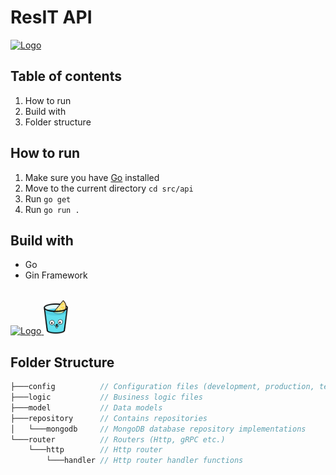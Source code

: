 # ResIT API

<a href="https://github.com/RealSnowKid/ResIT">
    <img src="https://raw.githubusercontent.com/RealSnowKid/ResIT/master/img/logo_horizontal.png" alt="Logo" width="170" height="55">
  </a>

## Table of contents

1. How to run
2. Build with
3. Folder structure

## How to run

1. Make sure you have [Go](https://go.dev/) installed
2. Move to the current directory `cd src/api`
3. Run `go get`
4. Run `go run .`

## Build with

- Go
- Gin Framework

<br>
<a href="https://go.dev/">
<img src="https://upload.wikimedia.org/wikipedia/commons/thumb/0/05/Go_Logo_Blue.svg/1280px-Go_Logo_Blue.svg.png" alt="Logo"  height="55">
</a>
<a href="https://go.dev/">
<img src="https://raw.githubusercontent.com/gin-gonic/logo/master/color.png" alt="Logo"  height="55">
</a>

## Folder Structure

```c++
├───config          // Configuration files (development, production, testing etc.)
├───logic           // Business logic files
├───model           // Data models
├───repository      // Contains repositories
│   └───mongodb     // MongoDB database repository implementations
└───router          // Routers (Http, gRPC etc.)
    └───http        // Http router
        └───handler // Http router handler functions
```

